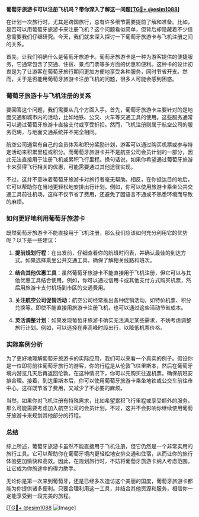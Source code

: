 **葡萄牙旅游卡可以注册飞机吗？带你深入了解这一问题[[TG💪+ @esim1088](https://t.me/s/esim1088)]**

在计划一次旅行时，尤其是跨国旅行，总有许多细节需要提前了解和准备。比如，是否可以用葡萄牙旅游卡来注册飞机？这个问题看似简单，但背后却隐藏着不少信息需要我们仔细研究。今天，我们就来深入探讨一下葡萄牙旅游卡与飞机注册之间的关系。

首先，让我们明确什么是葡萄牙旅游卡。葡萄牙旅游卡是一种为游客提供的便捷服务，它通常包含了交通、住宿、景点门票等多方面的优惠和便利。这种卡的设计初衷是为了让游客在葡萄牙旅行期间更加方便地享受各种服务，同时节省开支。然而，关于是否能用葡萄牙旅游卡注册飞机的问题，很多人可能会感到困惑。

### 葡萄牙旅游卡与飞机注册的关系

要回答这个问题，我们需要从几个方面入手。首先，葡萄牙旅游卡主要针对的是地面交通和城市内的活动，比如地铁、公交、火车等交通工具的使用。这些服务通常可以通过葡萄牙旅游卡直接支付或享受折扣。然而，飞机注册则属于航空公司的服务范畴，与地面交通系统并不完全相同。

航空公司通常有自己的会员体系和积分奖励计划，游客可以通过购买机票或参与特定活动来积累里程或积分。而葡萄牙旅游卡并不是航空公司会员计划的一部分，因此无法直接用于注册飞机或累积飞行里程。换句话说，如果你希望通过葡萄牙旅游卡来获得飞行相关的优惠，可能需要通过其他途径实现。

不过，这并不意味着葡萄牙旅游卡对旅行者毫无帮助。相反，在你抵达目的地后，它可以帮助你在当地更轻松地安排出行计划。例如，你可以使用旅游卡乘坐公共交通工具前往机场，这样不仅节省了费用，还避免了因语言不通或不熟悉环境而导致的麻烦。

### 如何更好地利用葡萄牙旅游卡

既然葡萄牙旅游卡不能直接用于飞机注册，那么我们应该如何充分利用它的优势呢？以下是一些建议：

1. **提前规划行程**：在出发前，仔细查看你的航班时间表，并确认最佳的到达方式。如果选择乘坐公共交通工具，确保了解相关线路和班次。
   
2. **结合其他优惠工具**：虽然葡萄牙旅游卡不能直接用于飞机注册，但它可以与其他优惠工具结合使用。例如，你可以通过信用卡或其他支付方式购买机票，然后用旅游卡支付机场到市区的交通费用。

3. **关注航空公司促销活动**：航空公司经常推出各种促销活动，如特价机票、积分兑换等。即使不能直接用旅游卡注册飞机，也可以通过这些活动节省成本。

4. **灵活调整计划**：如果发现葡萄牙旅游卡确实无法满足某些需求，不妨考虑调整旅行计划。例如，可以选择在非高峰时段出行，以降低机票价格。

### 实际案例分析

为了更好地理解葡萄牙旅游卡的实际应用，我们可以来看一个真实的例子。假设你是一位即将前往葡萄牙旅行的游客，你的行程是从伦敦飞往里斯本，然后在葡萄牙境内游览几天后再返回伦敦。在这种情况下，你可以先购买往返机票，确保航班安排合理。接着，到达里斯本后，你可以使用葡萄牙旅游卡乘坐地铁或公交车前往市中心，这样既节省了费用，又减少了不必要的麻烦。

当然，如果你对飞机注册有特殊需求，比如希望累积飞行里程或享受额外的服务，那么可能需要考虑加入航空公司的会员计划。不过，这并不会影响你继续使用葡萄牙旅游卡来规划其他部分的行程。

### 总结

综上所述，葡萄牙旅游卡虽然不能直接用于飞机注册，但它仍然是一个非常实用的旅行工具。它可以帮助你在葡萄牙境内更轻松地安排交通和住宿，从而让你的旅行体验更加愉快和高效。因此，在规划旅行时，不妨将葡萄牙旅游卡纳入考虑范围，让它成为你旅途中的得力助手。

无论你是第一次来到葡萄牙，还是已经多次造访这个美丽的国度，葡萄牙旅游卡都能为你提供诸多便利。只要合理利用这一工具，并结合其他资源和服务，相信你一定能享受到一段完美的旅程。

[[TG💪+ @esim1088](https://t.me/s/esim1088) ![Image](https://i.postimg.cc/4NQfJmqS/Snipaste-2025-05-13-00-14-12.png)]